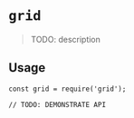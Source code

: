 # `grid`

> TODO: description

## Usage

```
const grid = require('grid');

// TODO: DEMONSTRATE API
```
